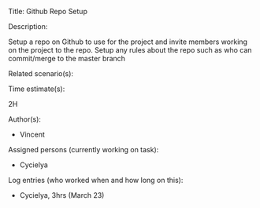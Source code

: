 Title: Github Repo Setup

Description:

  Setup a repo on Github to use for the project and invite members
  working on the project to the repo. Setup any rules about the repo
  such as who can commit/merge to the master branch
  
Related scenario(s):


  
Time estimate(s):

  2H

Author(s):

  - Vincent

Assigned persons (currently working on task):

  - Cycielya



Log entries (who worked when and how long on this):

  - Cycielya, 3hrs (March 23)


